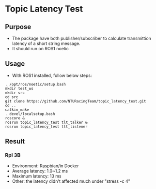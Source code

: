 # Topic Latency Test
## Purpose
- The package have both publisher/subscriber to calculate transmittion latency of a short string message.
- It should run on ROS1 noetic
## Usage
- With ROS1 installed, follow below steps:
```bash=
. /opt/ros/noetic/setup.bash
mkdir test_ws
mkdir src
cd src
git clone https://github.com/NTURacingTeam/topic_latency_test.git
cd ..
catkin_make
. devel/localsetup.bash
roscore &
rosrun topic_latency_test tlt_talker &
rosrun topic_latency_test tlt_listener
```
## Result
### Rpi 3B
- Environment: Raspbian/in Docker
- Average latency: 1.0~1.2 ms
- Maximum latency: 13 ms
- Other: the latency didn't affected much under "stress -c 4"
